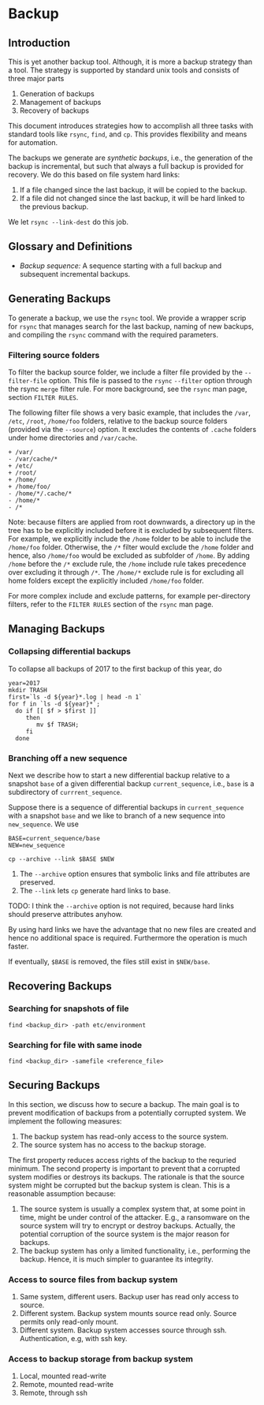 # Backup 

## Introduction

This is yet another backup tool. Although, it is more a backup strategy than a tool. The strategy is supported by standard unix tools and consists of three major parts

1. Generation of backups
2. Management of backups
3. Recovery of backups

This document introduces strategies how to accomplish all three tasks with standard tools like `rsync`, `find`, and `cp`. This provides flexibility and means for automation. 

The backups we generate are *synthetic backups*, i.e., the generation of the backup is incremental, but such that always a full backup is provided for recovery. We do this based on file system hard links:
1. If a file changed since the last backup, it will be copied to the backup.
2. If a file did not changed since the last backup, it will be hard linked to the previous backup.

We let `rsync --link-dest` do this job.

## Glossary and Definitions

* *Backup sequence:* A sequence starting with a full backup and subsequent incremental backups.

## Generating Backups

To generate a backup, we use the `rsync` tool. We provide a wrapper
scrip for `rsync` that manages search for the last backup, naming of
new backups, and compiling the `rsync` command with the required
parameters.

### Filtering source folders

To filter the backup source folder, we include a filter file provided
by the `--filter-file` option. This file is passed to the `rsync`
`--filter` option through the rsync `merge` filter rule. For more
background, see the `rsync` man page, section `FILTER RULES`.

The following filter file shows a very basic example, that includes
the `/var`, `/etc`, `/root`, `/home/foo` folders, relative to the
backup source folders (provided via the `--source`) option.  It
excludes the contents of `.cache` folders under home directories and
`/var/cache`.

```
+ /var/
- /var/cache/*
+ /etc/
+ /root/
+ /home/
+ /home/foo/
- /home/*/.cache/*
- /home/*
- /*
```

Note: because filters are applied from root downwards, a directory
up in the tree has to be explicitly included before it is excluded by
subsequent filters. For example, we explicitly include the `/home`
folder to be able to include the `/home/foo` folder. Otherwise, the
`/*` filter would exclude the `/home` folder and hence, also
`/home/foo` would be excluded as subfolder of `/home`. By adding
`/home` before the `/*` exclude rule, the `/home` include rule takes
precedence over excluding it through `/*`.  The `/home/*` exclude rule
is for excluding all home folders except the explicitly included
`/home/foo` folder.

For more complex include and exclude patterns, for example
per-directory filters, refer to the `FILTER RULES` section of the
`rsync` man page.

## Managing Backups

### Collapsing differential backups

To collapse all backups of 2017 to the first backup of this year, do

```
year=2017
mkdir TRASH
first=`ls -d ${year}*.log | head -n 1`
for f in `ls -d ${year}*`;
  do if [[ $f > $first ]]
     then
    	mv $f TRASH;
     fi	
  done
```

### Branching off a new sequence

Next we describe how to start a new differential backup relative to a snapshot `base` of
a given differential backup `current_sequence`, i.e., `base` is a subdirectory of `currrent_sequence`. 

Suppose there is a sequence of differential backups in `current_sequence` with a snapshot `base` and we like to branch of a new sequence into `new_sequence`. We use

```
BASE=current_sequence/base
NEW=new_sequence

cp --archive --link $BASE $NEW
```
1. The `--archive` option ensures that symbolic links and file attributes are preserved.
2. The `--link` lets `cp` generate hard links to base.

TODO: I think the `--archive` option is not required, because hard links should preserve attributes anyhow.

By using hard links we have the advantage that no new files are created and hence no additional space is required. Furthermore the operation is much faster. 

If eventually, `$BASE` is removed, the files still exist in `$NEW/base`. 

## Recovering Backups

### Searching for snapshots of file

```
find <backup_dir> -path etc/environment 
```

### Searching for file with same inode

```
find <backup_dir> -samefile <reference_file>
```

## Securing Backups

In this section, we discuss how to secure a backup. The main goal is to prevent modification of backups from a potentially corrupted system. We implement the following measures:

1. The backup system has read-only access to the source system.
2. The source system has no access to the backup storage.

The first property reduces access rights of the backup to the requried minimum. The second property is important to prevent that a corrupted system modifies or destroys its backups. The rationale is that the source system might be corrupted but the backup system is clean. This is a reasonable assumption because:

1. The source system is usually a complex system that, at some point in time, might be under control of the attacker. E.g., a ransomware on the source system will try to encrypt or destroy backups. Actually, the potential corruption of the source system is the major reason for backups. 
2. The backup system has only a limited functionality, i.e., performing the backup. Hence, it is much simpler to guarantee its integrity.

### Access to source files from backup system

1. Same system, different users. Backup user has read only access to source.
2. Different system. Backup system mounts source read only. Source permits only read-only mount.
3. Different system. Backup system accesses source through ssh. Authentication, e.g, with ssh key.

### Access to backup storage from backup system

1. Local, mounted read-write
2. Remote, mounted read-write
3. Remote, through ssh